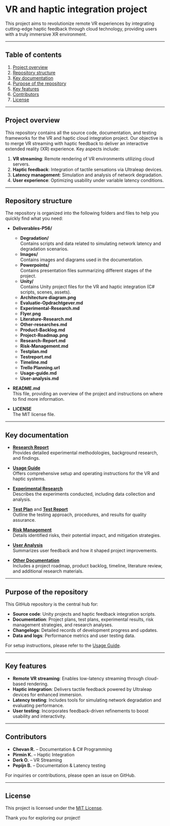 # VR and haptic integration project

This project aims to revolutionize remote VR experiences by integrating cutting-edge haptic feedback through cloud technology, providing users with a truly immersive XR environment.

---

## Table of contents
1. [Project overview](#project-overview)  
2. [Repository structure](#repository-structure)  
3. [Key documentation](#key-documentation)  
4. [Purpose of the repository](#purpose-of-the-repository)  
5. [Key features](#key-features)  
6. [Contributors](#contributors)  
7. [License](#license)

---

## Project overview
This repository contains all the source code, documentation, and testing frameworks for the VR and haptic cloud integration project. Our objective is to merge VR streaming with haptic feedback to deliver an interactive extended reality (XR) experience. Key aspects include:

1. **VR streaming**: Remote rendering of VR environments utilizing cloud servers.  
2. **Haptic feedback**: Integration of tactile sensations via Ultraleap devices.  
3. **Latency management**: Simulation and analysis of network degradation.  
4. **User experience**: Optimizing usability under variable latency conditions.

---

## Repository structure
The repository is organized into the following folders and files to help you quickly find what you need:

- **Deliverables-P56/**  
  - **Degradation/**  
    Contains scripts and data related to simulating network latency and degradation scenarios.  
  - **Images/**  
    Contains images and diagrams used in the documentation.  
  - **Powerpoints/**  
    Contains presentation files summarizing different stages of the project.  
  - **Unity/**  
    Contains Unity project files for the VR and haptic integration (C# scripts, scenes, assets).  
  - **Architecture diagram.png**  
  - **Evaluatie-Opdrachtgever.md**  
  - **Experimental-Research.md**  
  - **Flyer.png**  
  - **Literature-Research.md**  
  - **Other-researches.md**  
  - **Product-Backlog.md**  
  - **Project-Roadmap.png**  
  - **Research-Report.md**  
  - **Risk-Management.md**  
  - **Testplan.md**  
  - **Testreport.md**  
  - **Timeline.md**  
  - **Trello Planning.url**  
  - **Usage-guide.md**  
  - **User-analysis.md**  

- **README.md**  
  This file, providing an overview of the project and instructions on where to find more information.  

- **LICENSE**  
  The MIT license file.

---

## Key documentation

- [**Research Report**](Deliverables-P56/Research-Report.md)  
  Provides detailed experimental methodologies, background research, and findings.

- [**Usage Guide**](Deliverables-P56/Usage-guide.md)  
  Offers comprehensive setup and operating instructions for the VR and haptic systems.

- [**Experimental Research**](Deliverables-P56/Experimental-Research.md)  
  Describes the experiments conducted, including data collection and analysis.

- [**Test Plan**](Deliverables-P56/Testplan.md) and [**Test Report**](Deliverables-P56/Testreport.md)  
  Outline the testing approach, procedures, and results for quality assurance.

- [**Risk Management**](Deliverables-P56/Risk-Management.md)  
  Details identified risks, their potential impact, and mitigation strategies.

- [**User Analysis**](Deliverables-P56/User-analysis.md)  
  Summarizes user feedback and how it shaped project improvements.

- [**Other Documentation**](Deliverables-P56/)  
  Includes a project roadmap, product backlog, timeline, literature review, and additional research materials.

---

## Purpose of the repository
This GitHub repository is the central hub for:
- **Source code**: Unity projects and haptic feedback integration scripts.  
- **Documentation**: Project plans, test plans, experimental results, risk management strategies, and research analyses.  
- **Changelogs**: Detailed records of development progress and updates.  
- **Data and logs**: Performance metrics and user testing data.

For setup instructions, please refer to the [Usage Guide](Deliverables-P56/Usage-guide.md).

---

## Key features
- **Remote VR streaming**: Enables low-latency streaming through cloud-based rendering.  
- **Haptic integration**: Delivers tactile feedback powered by Ultraleap devices for enhanced immersion.  
- **Latency testing**: Includes tools for simulating network degradation and evaluating performance.  
- **User testing**: Incorporates feedback-driven refinements to boost usability and interactivity.

---

## Contributors
- **Chevan R.** – Documentation & C# Programming  
- **Pirmin K.** – Haptic Integration  
- **Derk O.** – VR Streaming  
- **Pepijn B.** – Documentation & Latency testing  

For inquiries or contributions, please open an issue on GitHub.

---

## License
This project is licensed under the [MIT License](LICENSE).

Thank you for exploring our project!
